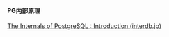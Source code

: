 #### PG内部原理

[The Internals of PostgreSQL : Introduction (interdb.jp)](https://www.interdb.jp/pg/)

